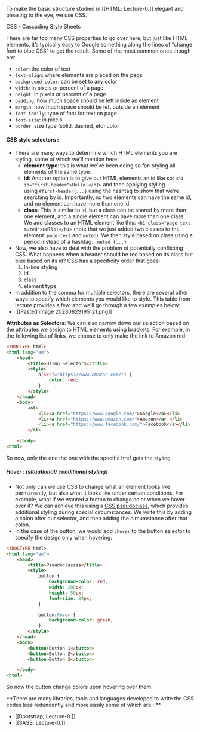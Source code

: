 To make the basic structure studied in [[HTML; Lecture-0.]] elegant and pleasing to the eye, we use CSS.

CSS - Cascading Style Sheets 

There are far too many CSS properties to go over here, but just like HTML elements, it’s typically easy to Google something along the lines of “change font to blue CSS” to get the result. Some of the most common ones though are:
- `color`: the color of text
- `text-align`: where elements are placed on the page
- `background-color`: can be set to any color
- `width`: in pixels or percent of a page
- `height`: in pixels or percent of a page
- `padding`: how much space should be left inside an element
- `margin`: how much space should be left outside an element
- `font-family`: type of font for text on page
- `font-size`: in pixels
- `border`: size type (solid, dashed, etc) color

#### CSS style selectors :

- There are many ways to determine which HTML elements you are styling, some of which we’ll mention here:
    - **element type**: this is what we’ve been doing so far: styling all elements of the same type.
    - **id**: Another option is to give our HTML elements an id like so: `<h1 id="first-header">Hello!</h1>` and then applying styling using `#first-header{...}` using the hashtag to show that we’re searching by id. Importantly, no two elements can have the same id, and no element can have more than one id.
    - **class**: This is similar to id, but a class can be shared by more than one element, and a single element can have more than one class. We add classes to an HTML element like this: `<h1 class="page-text muted">Hello!</h1>` (note that we just added two classes to the element: `page-text` and `muted`). We then style based on class using a period instead of a hashtag: `.muted {...}`
- Now, we also have to deal with the problem of potentially conflicting CSS. What happens when a header should be red based on its class but blue based on its id? CSS has a specificity order that goes:
    1. In-line styling
    2. id
    3. class
    4. element type
- In addition to the comma for multiple selectors, there are several other ways to specify which elements you would like to style. This table from lecture provides a few, and we’ll go through a few examples below:
- ![[Pasted image 20230829195121.png]]

**Attributes as Selectors**: We can also narrow down our selection based on the attributes we assign to HTML elements using brackets. For example, in the following list of links, we choose to only make the link to Amazon red:
```html
<!DOCTYPE html>
<html lang="en">
    <head>
        <title>Using Selectors</title>
        <style>
            a[href="https://www.amazon.com/"] {
                color: red;
            }
        </style>
    </head>
    <body>
        <ol>
            <li><a href="https://www.google.com/">Google</a></li>
            <li><a href="https://www.amazon.com/">Amazon</a> </li>
            <li><a href="https://www.facebook.com/">Facebook</a></li>
        </ol>

    </body>
<html>
```

So now, only the one the one with the specific href gets the styling.

##### Hover : (situational/ conditional styling)

- Not only can we use CSS to change what an element looks like permanently, but also what it looks like under certain conditions. For example, what if we wanted a button to change color when we hover over it? We can achieve this using a [CSS pseudoclass](https://www.w3schools.com/css/css_pseudo_classes.asp), which provides additional styling during special circumstances. We write this by adding a colon after our selector, and then adding the circumstance after that colon.
- In the case of the button, we would add `:hover` to the button selector to specify the design only when hovering:

```html
<!DOCTYPE html>
<html lang="en">
    <head>
        <title>Pseudoclasses</title>
        <style>
            button {
                background-color: red;
                width: 200px;
                height: 50px;
                font-size: 24px;
            }

            button:hover {
                background-color: green;
            }
        </style>
    </head>
    <body>
        <button>Button 1</button>
        <button>Button 2</button>
        <button>Button 3</button>

    </body>
<html>
```

So now the button change colors upon hovering over them.

**There are many libraries, tools and languages developed to write the CSS codes less redundantly and more easily some of which are : **
* [[Bootstrap; Lecture-0.]]
* [[SASS; Lecture-0.]]
